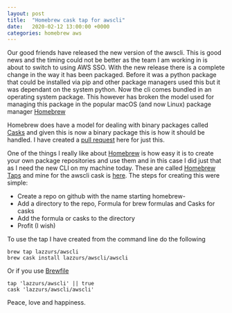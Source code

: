 ```yaml
---
layout: post
title:  "Homebrew cask tap for awscli"
date:   2020-02-12 13:00:00 +0000
categories: homebrew aws
---
```

Our good friends have released the new version of the awscli. This is good news and the timing could not be better as the team I am working in is about to switch to using AWS SSO. With the new release there is a complete change in the way it has been packaged. Before it was a python package that could be installed via pip and other package managers used this but it was dependant on the system python. Now the cli comes bundled in an operating system package. This however has broken the model used for managing this package in the popular macOS (and now Linux) package manager [Homebrew][homebrew]

Homebrew does have a model for dealing with binary packages called [Casks][homebrew-cask] and given this is now a binary package this is how it should be handled. I have created a [pull request][homebrew-cask-pr] here for just this.

One of the things I really like about [Homebrew][homebrew] is how easy it is to create your own package repositories and use them and in this case I did just that as I need the new CLI on my machine today. These are called [Homebrew Taps][homebrew-tap] and mine for the awscli cask is [here][awscli-cask-tap]. The steps for creating this were simple:

* Create a repo on github with the name starting homebrew-
* Add a directory to the repo, Formula for brew formulas and Casks for casks
* Add the formula or casks to the directory
* Profit (I wish)

To use the tap I have created from the command line do the following

    brew tap lazzurs/awscli
    brew cask install lazzurs/awscli/awscli

Or if you use [Brewfile][brewfile]

    tap 'lazzurs/awscli' || true
    cask 'lazzurs/awscli/awscli'


Peace, love and happiness.

[homebrew]: https://brew.sh/
[homebrew-cask]: https://github.com/Homebrew/homebrew-cask
[homebrew-cask-pr]: https://github.com/Homebrew/homebrew-cask/pull/76967
[homebrew-tap]: https://docs.brew.sh/How-to-Create-and-Maintain-a-Tap
[awscli-cask-tap]: https://github.com/lazzurs/homebrew-awscli
[brewfile]: https://github.com/Homebrew/homebrew-bundle
